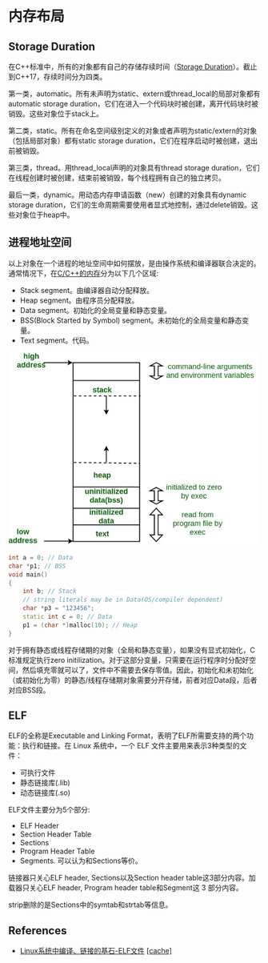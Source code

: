 # 内存布局

## Storage Duration

在C++标准中，所有的对象都有自己的存储存续时间（[Storage Duration](https://en.cppreference.com/w/cpp/language/storage_duration)）。截止到C++17，存续时间分为四类。

第一类，automatic。所有未声明为static、extern或thread_local的局部对象都有automatic storage duration，它们在进入一个代码块时被创建，离开代码块时被销毁。这些对象位于stack上。

第二类，static。所有在命名空间级别定义的对象或者声明为static/extern的对象（包括局部对象）都有static storage duration，它们在程序启动时被创建，退出前被销毁。

第三类，thread。用thread_local声明的对象具有thread storage duration，它们在线程创建时被创建，结束前被销毁，每个线程拥有自己的独立拷贝。

最后一类，dynamic。用动态内存申请函数（new）创建的对象具有dynamic storage duration，它们的生命周期需要使用者显式地控制，通过delete销毁。这些对象位于heap中。

## 进程地址空间

以上对象在一个进程的地址空间中如何摆放，是由操作系统和编译器联合决定的。通常情况下，在[C/C++的内存](https://www.geeksforgeeks.org/memory-layout-of-c-program/)分为以下几个区域:

* Stack segment。由编译器自动分配释放。
* Heap segment。由程序员分配释放。
* Data segment。初始化的全局变量和静态变量。
* BSS(Block Started by Symbol) segment。未初始化的全局变量和静态变量。
* Text segment。代码。

![Memory Layout for x86 and C](pic/memoryLayoutC.jpg)

```cpp
int a = 0; // Data
char *p1; // BSS
void main()
{
    int b; // Stack
    // string literals may be in Data(OS/compiler dependent)
    char *p3 = "123456"; 
    static int c = 0; // Data
    p1 = (char *)malloc(10); // Heap
}
```

对于拥有静态或线程存储期的对象（全局和静态变量），如果没有显式初始化，C标准规定执行zero initilization。对于这部分变量，只需要在运行程序时分配好空间，然后填充零就可以了，文件中不需要去保存零值。因此，初始化和未初始化（或初始化为零）的静态/线程存储期对象需要分开存储，前者对应Data段，后者对应BSS段。

## ELF

ELF的全称是Executable and Linking Format，表明了ELF所需要支持的两个功能：执行和链接。在 Linux 系统中，一个 ELF 文件主要用来表示3种类型的文件：

* 可执行文件
* 静态链接库(.lib)
* 动态链接库(.so)

ELF文件主要分为5个部分:

* ELF Header
* Section Header Table
* Sections
* Program Header Table
* Segments. 可以认为和Sections等价。

链接器只关心ELF header, Sections以及Section header table这3部分内容。加载器只关心ELF header, Program header table和Segment这 3 部分内容。

strip删除的是Sections中的symtab和strtab等信息。

## References

* [Linux系统中编译、链接的基石-ELF文件](https://zhuanlan.zhihu.com/p/375510683) [[cache]](ref/Linux_ELF.html)